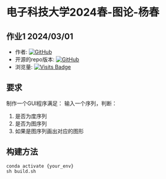 # 电子科技大学2024春-图论-杨春

## 作业1 2024/03/01

- 作者: [![GitHub](https://img.shields.io/badge/ztxtech-%23121011?logo=github&logoColor=white)](https://github.com/ztxtech)
- 开源的repo版本: [![GitHub](https://img.shields.io/badge/ztxtech-graph_series_verification-%23121011?logo=github&logoColor=white)](https://github.com/ztxtech/graph_series_verification)
- 浏览量: [![Visits Badge](https://badges.pufler.dev/visits/ztxtech/graph_series_verification)](https://github.com/ztxtech/graph_series_verification)

## 要求
制作一个GUI程序满足：
输入一个序列，判断：
1. 是否为度序列
2. 是否为图序列
3. 如果是图序列画出对应的图形

## 构建方法
```shell
conda activate {your_env}
sh build.sh
```